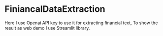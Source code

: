 # FiniancalDataExtraction
Here I use Openai API key to use it for extracting financial text, To show the result as web demo I use Streamlit library.
